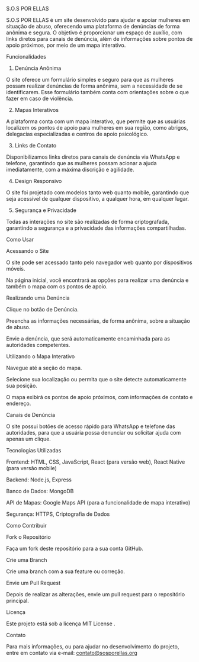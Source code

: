 S.O.S POR ELLAS

S.O.S POR ELLAS é um site desenvolvido para ajudar e apoiar mulheres em situação de abuso, oferecendo uma plataforma de denúncias de forma anônima e segura. O objetivo é proporcionar um espaço de auxílio, com links diretos para canais de denúncia, além de informações sobre pontos de apoio próximos, por meio de um mapa interativo.

Funcionalidades
1. Denúncia Anônima

O site oferece um formulário simples e seguro para que as mulheres possam realizar denúncias de forma anônima, sem a necessidade de se identificarem. Esse formulário também conta com orientações sobre o que fazer em caso de violência.

2. Mapas Interativos

A plataforma conta com um mapa interativo, que permite que as usuárias localizem os pontos de apoio para mulheres em sua região, como abrigos, delegacias especializadas e centros de apoio psicológico.

3. Links de Contato

Disponibilizamos links diretos para canais de denúncia via WhatsApp e telefone, garantindo que as mulheres possam acionar a ajuda imediatamente, com a máxima discrição e agilidade.

4. Design Responsivo

O site foi projetado com modelos tanto web quanto mobile, garantindo que seja acessível de qualquer dispositivo, a qualquer hora, em qualquer lugar.

5. Segurança e Privacidade

Todas as interações no site são realizadas de forma criptografada, garantindo a segurança e a privacidade das informações compartilhadas.

Como Usar

Acessando o Site

O site pode ser acessado tanto pelo navegador web quanto por dispositivos móveis.

Na página inicial, você encontrará as opções para realizar uma denúncia e também o mapa com os pontos de apoio.

Realizando uma Denúncia

Clique no botão de Denúncia.

Preencha as informações necessárias, de forma anônima, sobre a situação de abuso.

Envie a denúncia, que será automaticamente encaminhada para as autoridades competentes.

Utilizando o Mapa Interativo

Navegue até a seção do mapa.

Selecione sua localização ou permita que o site detecte automaticamente sua posição.

O mapa exibirá os pontos de apoio próximos, com informações de contato e endereço.

Canais de Denúncia

O site possui botões de acesso rápido para WhatsApp e telefone das autoridades, para que a usuária possa denunciar ou solicitar ajuda com apenas um clique.

Tecnologias Utilizadas

Frontend: HTML, CSS, JavaScript, React (para versão web), React Native (para versão mobile)

Backend: Node.js, Express

Banco de Dados: MongoDB

API de Mapas: Google Maps API (para a funcionalidade de mapa interativo)

Segurança: HTTPS, Criptografia de Dados

Como Contribuir

Fork o Repositório

Faça um fork deste repositório para a sua conta GitHub.

Crie uma Branch

Crie uma branch com a sua feature ou correção.

Envie um Pull Request

Depois de realizar as alterações, envie um pull request para o repositório principal.

Licença

Este projeto está sob a licença MIT License
.

Contato

Para mais informações, ou para ajudar no desenvolvimento do projeto, entre em contato via e-mail: contato@sosporellas.org
